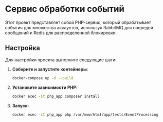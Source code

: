 # Сервис обработки событий

Этот проект представляет собой PHP-сервис, который обрабатывает события для множества аккаунтов, используя RabbitMQ для очередей сообщений и Redis для распределенной блокировки.

## Настройка

Для настройки проекта выполните следующие шаги:

1. **Соберите и запустите контейнеры**:
   ```bash
   docker-compose up -d --build

2. **Установите зависимости PHP**:
    ```bash
    docker exec -it php_app composer install

3. **Запуск**:
    ```bash
    docker exec -it php_app php /var/www/html/app/tests/EventProcessingTest.php
